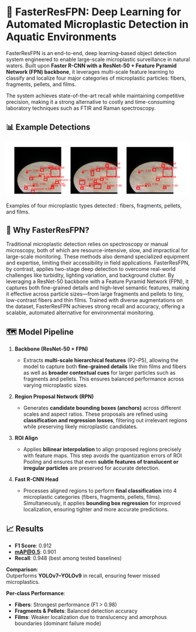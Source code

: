 # 🔬 FasterResFPN: Deep Learning for Automated Microplastic Detection in Aquatic Environments

FasterResFPN is an end-to-end, deep learning–based object detection system engineered to enable large-scale microplastic surveillance in natural waters. Built upon **Faster R-CNN with a ResNet-50 + Feature Pyramid Network (FPN) backbone**, it leverages multi-scale feature learning to classify and localize four major categories of microplastic particles: fibers, fragments, pellets, and films.

The system achieves state-of-the-art recall while maintaining competitive precision, making it a strong alternative to costly and time-consuming laboratory techniques such as FTIR and Raman spectroscopy.

## 📊 Example Detections

<p align="center">
  <img src="microplastic_detected.PNG" alt="Examples of detected microplastic types : fibers, fragments, pellets, and films." width="800"/>
</p>

Examples of four microplastic types detected : fibers, fragments, pellets, and films.
## 🚀 Why FasterResFPN?
Traditional microplastic detection relies on spectroscopy or manual microscopy, both of which are resource-intensive, slow, and impractical for large-scale monitoring. These methods also demand specialized equipment and expertise, limiting their accessibility in field applications. FasterResFPN, by contrast, applies two-stage deep detection to overcome real-world challenges like turbidity, lighting variation, and background clutter. By leveraging a ResNet-50 backbone with a Feature Pyramid Network (FPN), it captures both fine-grained details and high-level semantic features, making it effective across particle sizes—from large fragments and pellets to tiny, low-contrast fibers and thin films. Trained with diverse augmentations on the dataset, FasterResFPN achieves strong recall and accuracy, offering a scalable, automated alternative for environmental monitoring.

## 🗺️ Model Pipeline

1. **Backbone (ResNet-50 + FPN)**
   - Extracts **multi-scale hierarchical features** (P2–P5), allowing the model to capture both **fine-grained details** like thin films and fibers as well as **broader contextual cues** for larger particles such as fragments and pellets. This ensures balanced performance across varying microplastic sizes.

2. **Region Proposal Network (RPN)**
   - Generates **candidate bounding boxes (anchors)** across different scales and aspect ratios. These proposals are refined using **classification and regression losses**, filtering out irrelevant regions while preserving likely microplastic candidates.

3. **ROI Align**
   - Applies **bilinear interpolation** to align proposed regions precisely with feature maps. This step avoids the quantization errors of ROI Pooling and ensures that even **subtle features of translucent or irregular particles** are preserved for accurate detection.

4. **Fast R-CNN Head**
   - Processes aligned regions to perform **final classification** into 4 microplastic categories (fibers, fragments, pellets, films). Simultaneously, it applies **bounding box regression** for improved localization, ensuring tighter and more accurate predictions.

## 📈 Results

- **F1 Score**: 0.912  
- **mAP@0.5**: 0.901  
- **Recall**: 0.948 (best among tested baselines)  

**Comparison**:  
Outperforms **YOLOv7–YOLOv9** in recall, ensuring fewer missed microplastics.

**Per-class Performance**:  
- **Fibers**: Strongest performance (F1 > 0.98)  
- **Fragments & Pellets**: Balanced detection accuracy  
- **Films**: Weaker localization due to translucency and amorphous boundaries (dominant failure mode)  

